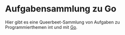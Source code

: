 # Aufgabensammlung zu Go

Hier gibt es eine Queerbeet-Sammlung von Aufgaben zu Programmierthemen int und mit [Go](https://go.dev/).
